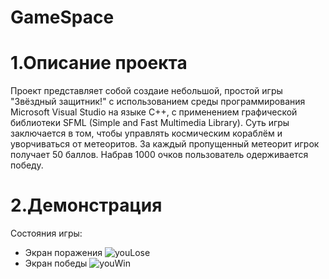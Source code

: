 # GameSpace

# 1.Описание проекта
Проект представляет собой создаие небольшой, простой игры "Звёздный защитник!" с использованием среды программирования Microsoft Visual Studio на языке C++, с применением графической библиотеки SFML (Simple and Fast Multimedia Library). Суть игры заключается в том, чтобы управлять космическим кораблём и уворчиваться от метеоритов. За каждый пропущенный метеорит игрок получает 50 баллов. Набрав 1000 очков пользователь одерживается победу.
# 2.Демонстрация
Состояния игры:
- Экран поражения
![youLose](https://github.com/Bus1nk4/GameSpace/assets/170882831/37e95490-276c-4eb7-865c-ed17ec660c12)
- Экран победы
![youWin](https://github.com/Bus1nk4/GameSpace/assets/170882831/eb627a62-02b3-4041-a4ef-44c6f4441f4b)

